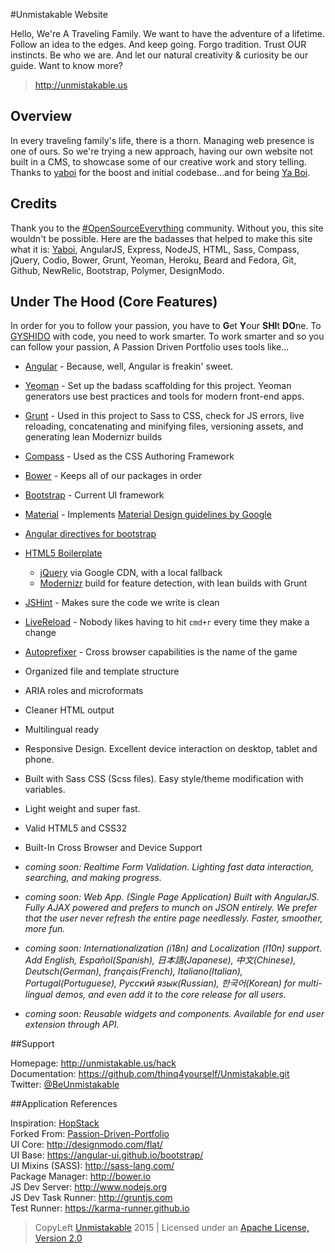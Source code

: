 #Unmistakable Website

Hello, We're A Traveling Family. We want to have the adventure of a lifetime. Follow an idea to the edges. And keep going. Forgo tradition. Trust OUR instincts. Be who we are. And let our natural creativity & curiosity be our guide.
Want to know more?

> http://unmistakable.us
 
 
## Overview

In every traveling family's life, there is a thorn. Managing web presence is one of ours. So we're trying a new approach, having our own website not built in a CMS,
to showcase some of our creative work and story telling. Thanks to [yaboi](https://github.com/yaboi/Passion-Driven-Website) for the boost and initial codebase...and for being [Ya Boi](http://beardandfedora.com).

## Credits
Thank you to the [#OpenSourceEverything](https://twitter.com/hashtag/opensourceeverything) community. Without you, this site wouldn't be possible. Here are the badasses that helped to make this site what it is: [Yaboi](https://tylergoelz.com/), AngularJS, Express, NodeJS, HTML, Sass, Compass, jQuery, Codio, Bower, Grunt, Yeoman, Heroku, Beard and Fedora, Git, Github, NewRelic, Bootstrap, Polymer, DesignModo.

## Under The Hood (Core Features)
In order for you to follow your passion, you have to **G**et **Y**our **SHI**t **DO**ne. To [GYSHIDO](http://gyshido.com) with code, you need to work smarter.
To work smarter and so you can follow your passion, A Passion Driven Portfolio uses tools like...

* [Angular](https://angularjs.org/) - Because, well, Angular is freakin' sweet.
* [Yeoman](http://yeoman.io) - Set up the badass scaffolding for this project. Yeoman generators use best practices and tools for modern front-end apps.
* [Grunt](http://gruntjs.com/) - Used in this project to Sass to CSS, check for JS errors, live reloading, concatenating and minifying files, versioning assets, and generating lean Modernizr builds
* [Compass](http://compass-style.org/) - Used as the CSS Authoring Framework
* [Bower](http://bower.io/) - Keeps all of our packages in order
* [Bootstrap](http://getbootstrap.com/) - Current UI framework
* [Material](https://github.com/FezVrasta/bootstrap-material-design) - Implements [Material Design guidelines by Google](http://www.google.com/design/spec/material-design/introduction.html)
* [Angular directives for bootstrap](https://angular-ui.github.io/bootstrap/) 
* [HTML5 Boilerplate](http://html5boilerplate.com/) 
    * [jQuery](http://jquery.com/) via Google CDN, with a local fallback
    * [Modernizr](http://modernizr.com/) build for feature detection, with lean builds with Grunt 

* [JSHint](http://jshint.com/) - Makes sure the code we write is clean 
* [LiveReload](http://livereload.com/) - Nobody likes having to hit `cmd+r` every time they make a change 
* [Autoprefixer](https://github.com/postcss/autoprefixer) - Cross browser capabilities is the name of the game  
* Organized file and template structure
* ARIA roles and microformats
* Cleaner HTML output
* Multilingual ready
* Responsive Design. Excellent device interaction on desktop, tablet and phone.
* Built with Sass CSS (Scss files). Easy style/theme modification with variables.
* Light weight and super fast.
* Valid HTML5 and CSS32
* Built-In Cross Browser and Device Support
* *coming soon: Realtime Form Validation. Lighting fast data interaction, searching, and making progress.*
* *coming soon: Web App. (Single Page Application) Built with AngularJS. Fully AJAX powered and prefers to munch on JSON entirely. We prefer that the user never refresh the entire page needlessly. Faster, smoother, more fun.*
* *coming soon: Internationalization (i18n) and Localization (l10n) support. Add English, Español(Spanish), 日本語(Japanese), 中文(Chinese), Deutsch(German), français(French), Italiano(Italian), Portugal(Portuguese), Русский язык(Russian), 한국어(Korean) for multi-lingual demos, and even add it to the core release for all users.*
* *coming soon: Reusable widgets and components. Available for end user extension through API.*

##Support

Homepage: http://unmistakable.us/hack  
Documentation: https://github.com/thinq4yourself/Unmistakable.git  
Twitter: [@BeUnmistakable](https://twitter.com/BeUnmistakable)  

##Application References

Inspiration: [HopStack](https://github.com/BeardandFedora/HopStack)  
Forked From: [Passion-Driven-Portfolio](https://github.com/yaboi/Passion-Driven-Website)  
UI Core: http://designmodo.com/flat/  
UI Base: https://angular-ui.github.io/bootstrap/  
UI Mixins (SASS): http://sass-lang.com/  
Package Manager: http://bower.io  
JS Dev Server: http://www.nodejs.org  
JS Dev Task Runner: http://gruntjs.com  
Test Runner: https://karma-runner.github.io  

> CopyLeft [Unmistakable](http://unmistakable.us) 2015 | Licensed under an [Apache License, Version 2.0](http://www.apache.org/licenses/LICENSE-2.0)